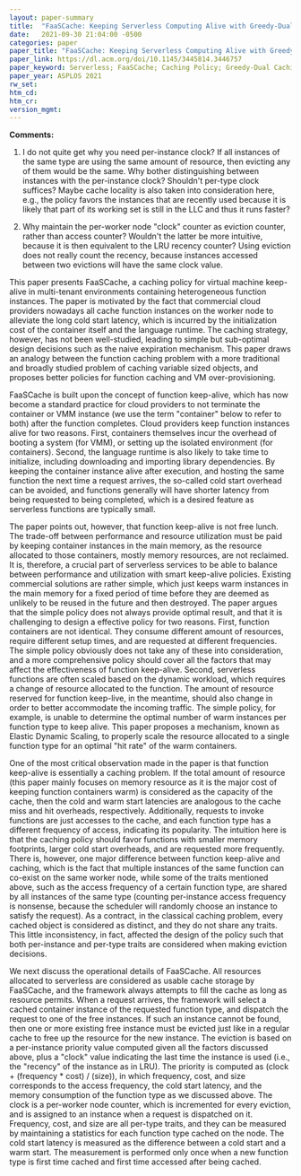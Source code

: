 ```yaml
---
layout: paper-summary
title:  "FaaSCache: Keeping Serverless Computing Alive with Greedy-Dual Caching"
date:   2021-09-30 21:04:00 -0500
categories: paper
paper_title: "FaaSCache: Keeping Serverless Computing Alive with Greedy-Dual Caching"
paper_link: https://dl.acm.org/doi/10.1145/3445814.3446757
paper_keyword: Serverless; FaaSCache; Caching Policy; Greedy-Dual Caching
paper_year: ASPLOS 2021
rw_set:
htm_cd:
htm_cr:
version_mgmt:
---
```


**Comments:**

1. I do not quite get why you need per-instance clock? If all instances of the same type are using the same amount of
   resource, then evicting any of them would be the same. Why bother distinguishing between instances with the 
   per-instance clock? Shouldn't per-type clock suffices?
   Maybe cache locality is also taken into consideration here, e.g., the policy favors the instances that are recently
   used because it is likely that part of its working set is still in the LLC and thus it runs faster?

2. Why maintain the per-worker node "clock" counter as eviction counter, rather than access counter? 
   Wouldn't the latter be more intuitive, because it is then equivalent to the LRU recency counter?
   Using eviction does not really count the recency, because instances accessed between two evictions will have
   the same clock value.

This paper presents FaaSCache, a caching policy for virtual machine keep-alive in multi-tenant environments containing
heterogeneous function instances. The paper is motivated by the fact that commercial cloud providers nowadays all
cache function instances on the worker node to alleviate the long cold start latency, which is incurred by the 
initialization cost of the container itself and the language runtime. The caching strategy, however, has not been 
well-studied, leading to simple but sub-optimal design decisions such as the naive expiration mechanism.
This paper draws an analogy between the function caching problem with a more traditional and broadly studied problem 
of caching variable sized objects, and proposes better policies for function caching and VM over-provisioning.

FaaSCache is built upon the concept of function keep-alive, which has now become a standard practice for cloud 
providers to not terminate the container or VMM instance (we use the term "container" below to refer to both)
after the function completes. Cloud providers keep function instances alive for two reasons.
First, containers themselves incur the overhead of booting a system (for VMM), or setting up the isolated environment
(for containers). Second, the language runtime is also likely to take time to initialize, including downloading and 
importing library dependencies. 
By keeping the container instance alive after execution, and hosting the same function the next time a request arrives,
the so-called cold start overhead can be avoided, and functions generally will have shorter latency from being
requested to being completed, which is a desired feature as serverless functions are typically small.

The paper points out, however, that function keep-alive is not free lunch. The trade-off between performance and 
resource utilization must be paid by keeping container instances in the main memory, as the resource allocated to
those containers, mostly memory resources, are not reclaimed. 
It is, therefore, a crucial part of serverless services to be able to balance between performance and utilization
with smart keep-alive policies.
Existing commercial solutions are rather simple, which just keeps warm instances in the main memory for a fixed period
of time before they are deemed as unlikely to be reused in the future and then destroyed.
The paper argues that the simple policy does not always provide optimal result, and that it is challenging to 
design a effective policy for two reasons.
First, function containers are not identical. They consume different amount of resources, require different setup
times, and are requested at different frequencies. The simple policy obviously does not take any of these into 
consideration, and a more comprehensive policy should cover all the factors that may affect the effectiveness of 
function keep-alive.
Second, serverless functions are often scaled based on the dynamic workload, which requires a change of resource
allocated to the function. The amount of resource reserved for function keep-live, in the meantime, should also
change in order to better accommodate the incoming traffic. The simple policy, for example, is unable to determine 
the optimal number of warm instances per function type to keep alive. This paper proposes a mechanism, known as 
Elastic Dynamic Scaling, to properly scale the resource allocated to a single function type for an optimal "hit rate" 
of the warm containers.

One of the most critical observation made in the paper is that function keep-alive is essentially a caching problem.
If the total amount of resource (this paper mainly focuses on memory resource as it is the major cost of keeping
function containers warm) is considered as the capacity of the cache, then the cold and warm start latencies are 
analogous to the cache miss and hit overheads, respectively.
Additionally, requests to invoke functions are just accesses to the cache, and each function type has a different
frequency of access, indicating its popularity.
The intuition here is that the caching policy should favor functions with smaller memory footprints, larger cold
start overheads, and are requested more frequently. 
There is, however, one major difference between function keep-alive and caching, which is the fact that multiple 
instances of the same function can co-exist on the same worker node, while some of the traits mentioned above, such
as the access frequency of a certain function type, are shared by all instances of the same type
(counting per-instance access frequency is nonsense, because the scheduler will randomly choose an instance to
satisfy the request).
As a contract, in the classical caching problem, every cached object is considered as distinct, and they do not
share any traits. 
This little inconsistency, in fact, affected the design of the policy such that both per-instance and per-type traits
are considered when making eviction decisions.

We next discuss the operational details of FaaSCache. All resources allocated to serverless are considered as usable
cache storage by FaaSCache, and the framework always attempts to fill the cache as long as resource permits. 
When a request arrives, the framework will select a cached container instance of the requested function type, and 
dispatch the request to one of the free instances. If such an instance cannot be found, then one or more existing free 
instance must be evicted just like in a regular cache to free up the resource for the new instance.
The eviction is based on a per-instance priority value computed given all the factors discussed above, plus a 
"clock" value indicating the last time the instance is used (i.e., the "recency" of the instance as in LRU).
The priority is computed as (clock + (frequency * cost) / (size)), in which frequency, cost, and size corresponds to
the access frequency, the cold start latency, and the memory consumption of the function type as we discussed above.
The clock is a per-worker node counter, which is incremented for every eviction, and is assigned to an instance when 
a request is dispatched on it.
Frequency, cost, and size are all per-type traits, and they can be measured by maintaining a statistics for each
function type cached on the node. The cold start latency is measured as the difference between a cold start and 
a warm start. The measurement is performed only once when a new function type is first time cached and first time
accessed after being cached.
